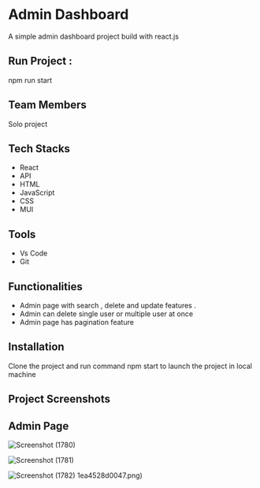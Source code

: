 
# Admin Dashboard

A simple admin dashboard project build with react.js

## Run Project : 
npm run start

## Team Members
Solo project
 
 ## Tech Stacks
 - React
 - API
 - HTML
 - JavaScript
 - CSS
 - MUI


## Tools

 - Vs Code
 - Git


## Functionalities
- Admin page with search , delete and update features .
- Admin can delete single user or multiple user at once
- Admin page has pagination feature 


## Installation

Clone the project and  run command  npm start to launch the project in local machine

    
## Project Screenshots

## Admin Page 
![Screenshot (1780)](https://user-images.githubusercontent.com/63330022/187659824-3c8ca081-f914-4f12-a0dc-73f3890a7fbd.png)

![Screenshot (1781)](https://user-images.githubusercontent.com/63330022/187660323-c64d8995-277e-46d6-9ebb-708734d5c294.png)


![Screenshot (1782)](https://user-images.githubusercontent.com/63330022/187659856-fc67273f-1195-48cd-b6a5-b285309696a8.png)
1ea4528d0047.png)





